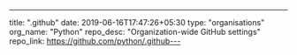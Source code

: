 ---
title: ".github"
date: 2019-06-16T17:47:26+05:30
type: "organisations"
org_name: "Python"
repo_desc: "Organization-wide GitHub settings"
repo_link: https://github.com/python/.github---